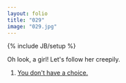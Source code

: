 ```yaml
---
layout: folio
title: "029"
image: "029.jpg"
---
```

{% include JB/setup %}

<div class="copy">
	<p>Oh look, a girl! Let's follow her creepily.</p>
</div>

<div class="choice">
	<ol>
		<li><a href="030.html">You don't have a choice.</a></li>
	</ol>
</div>